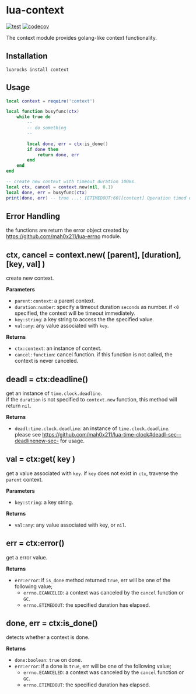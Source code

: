 # lua-context

[![test](https://github.com/mah0x211/lua-context/actions/workflows/test.yml/badge.svg)](https://github.com/mah0x211/lua-context/actions/workflows/test.yml)
[![codecov](https://codecov.io/gh/mah0x211/lua-context/branch/master/graph/badge.svg)](https://codecov.io/gh/mah0x211/lua-context)

The context module provides golang-like context functionality.


## Installation

```
luarocks install context
```


## Usage

```lua
local context = require('context')

local function busyfunc(ctx)
    while true do
        --
        -- do something
        --

        local done, err = ctx:is_done()
        if done then
            return done, err
        end
    end
end

-- create new context with timeout duration 100ms.
local ctx, cancel = context.new(nil, 0.1)
local done, err = busyfunc(ctx)
print(done, err) -- true ...: [ETIMEDOUT:60][context] Operation timed out
```

## Error Handling

the functions are return the error object created by https://github.com/mah0x211/lua-errno module.


## ctx, cancel = context.new( [parent], [duration], [key, val] )

create new context.

**Parameters**

- `parent:context`: a parent context.
- `duration:number`: specify a timeout duration `seconds` as number. if `<0` specified, the context will be timeout immediately.
- `key:string`: a key string to access the the specified value.
- `val:any`: any value associated with `key`.

**Returns**

- `ctx:context`: an instance of context.
- `cancel:function`: cancel function. if this function is not called, the context is never canceled.


## deadl = ctx:deadline()

get an instance of `time.clock.deadline`.  
if the `duration` is not specified to `context.new` function, this method will return `nil`.

**Returns**

- `deadl:time.clock.deadline`: an instance of `time.clock.deadline`.  
  please see https://github.com/mah0x211/lua-time-clock#deadl-sec--deadlinenew-sec- for usage.


## val = ctx:get( key )

get a value associated with `key`. if `key` does not exist in `ctx`, traverse the `parent` context.

**Parameters**

- `key:string`: a key string.

**Returns**

- `val:any`: any value associated with key, or `nil`.


## err = ctx:error()

get a error value.

**Returns**

- `err:error`: if `is_done` method returned `true`, err will be one of the following value;
  - `errno.ECANCELED`: a context was canceled by the `cancel` function or `GC`.
  - `errno.ETIMEDOUT`: the specified duration has elapsed.


## done, err = ctx:is_done()

detects whether a context is done.

**Returns**

- `done:boolean`: `true` on done.
- `err:error`: if a done is `true`, err will be one of the following value;
  - `errno.ECANCELED`: a context was canceled by the `cancel` function or `GC`.
  - `errno.ETIMEDOUT`: the specified duration has elapsed.


